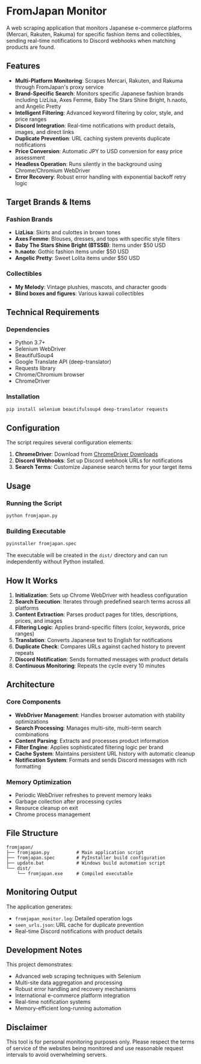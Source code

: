 # FromJapan Monitor

A web scraping application that monitors Japanese e-commerce platforms (Mercari, Rakuten, Rakuma) for specific fashion items and collectibles, sending real-time notifications to Discord webhooks when matching products are found.

## Features

- **Multi-Platform Monitoring**: Scrapes Mercari, Rakuten, and Rakuma through FromJapan's proxy service
- **Brand-Specific Search**: Monitors specific Japanese fashion brands including LizLisa, Axes Femme, Baby The Stars Shine Bright, h.naoto, and Angelic Pretty
- **Intelligent Filtering**: Advanced keyword filtering by color, style, and price ranges
- **Discord Integration**: Real-time notifications with product details, images, and direct links
- **Duplicate Prevention**: URL caching system prevents duplicate notifications
- **Price Conversion**: Automatic JPY to USD conversion for easy price assessment
- **Headless Operation**: Runs silently in the background using Chrome/Chromium WebDriver
- **Error Recovery**: Robust error handling with exponential backoff retry logic

## Target Brands & Items

### Fashion Brands
- **LizLisa**: Skirts and culottes in brown tones
- **Axes Femme**: Blouses, dresses, and tops with specific style filters
- **Baby The Stars Shine Bright (BTSSB)**: Items under $50 USD
- **h.naoto**: Gothic fashion items under $50 USD
- **Angelic Pretty**: Sweet Lolita items under $50 USD

### Collectibles
- **My Melody**: Vintage plushies, mascots, and character goods
- **Blind boxes and figures**: Various kawaii collectibles

## Technical Requirements

### Dependencies
- Python 3.7+
- Selenium WebDriver
- BeautifulSoup4
- Google Translate API (deep-translator)
- Requests library
- Chrome/Chromium browser
- ChromeDriver

### Installation
```bash
pip install selenium beautifulsoup4 deep-translator requests
```

## Configuration

The script requires several configuration elements:

1. **ChromeDriver**: Download from [ChromeDriver Downloads](https://chromedriver.chromium.org/downloads)
2. **Discord Webhooks**: Set up Discord webhook URLs for notifications
3. **Search Terms**: Customize Japanese search terms for your target items

## Usage

### Running the Script
```bash
python fromjapan.py
```

### Building Executable
```bash
pyinstaller fromjapan.spec
```

The executable will be created in the `dist/` directory and can run independently without Python installed.

## How It Works

1. **Initialization**: Sets up Chrome WebDriver with headless configuration
2. **Search Execution**: Iterates through predefined search terms across all platforms
3. **Content Extraction**: Parses product pages for titles, descriptions, prices, and images
4. **Filtering Logic**: Applies brand-specific filters (color, keywords, price ranges)
5. **Translation**: Converts Japanese text to English for notifications
6. **Duplicate Check**: Compares URLs against cached history to prevent repeats
7. **Discord Notification**: Sends formatted messages with product details
8. **Continuous Monitoring**: Repeats the cycle every 10 minutes

## Architecture

### Core Components
- **WebDriver Management**: Handles browser automation with stability optimizations
- **Search Processing**: Manages multi-site, multi-term search combinations
- **Content Parsing**: Extracts and processes product information
- **Filter Engine**: Applies sophisticated filtering logic per brand
- **Cache System**: Maintains persistent URL history with automatic cleanup
- **Notification System**: Formats and sends Discord messages with rich formatting

### Memory Optimization
- Periodic WebDriver refreshes to prevent memory leaks
- Garbage collection after processing cycles
- Resource cleanup on exit
- Chrome process management

## File Structure

```
fromjapan/
├── fromjapan.py          # Main application script
├── fromjapan.spec        # PyInstaller build configuration
├── update.bat            # Windows build automation script
└── dist/
    └── fromjapan.exe     # Compiled executable
```

## Monitoring Output

The application generates:
- `fromjapan_monitor.log`: Detailed operation logs
- `seen_urls.json`: URL cache for duplicate prevention
- Real-time Discord notifications with product details

## Development Notes

This project demonstrates:
- Advanced web scraping techniques with Selenium
- Multi-site data aggregation and processing
- Robust error handling and recovery mechanisms
- International e-commerce platform integration
- Real-time notification systems
- Memory-efficient long-running automation

## Disclaimer

This tool is for personal monitoring purposes only. Please respect the terms of service of the websites being monitored and use reasonable request intervals to avoid overwhelming servers.